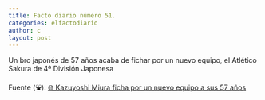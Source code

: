 ```yaml
---
title: Facto diario número 51.
categories: elfactodiario
author: c
layout: post
---
```

Un bro japonés de 57 años acaba de fichar por un nuevo equipo, el Atlético Sakura de 4ª División Japonesa 

Fuente (⛲️): [🌐 Kazuyoshi Miura ficha por un nuevo equipo a sus 57 años](https://www.larazon.es/deportes/laotraliga/kazuyoshi-miura-ficha-nuevo-equipo-sus-57-anos_20240625667abf39901ca90001b7c004.html)

